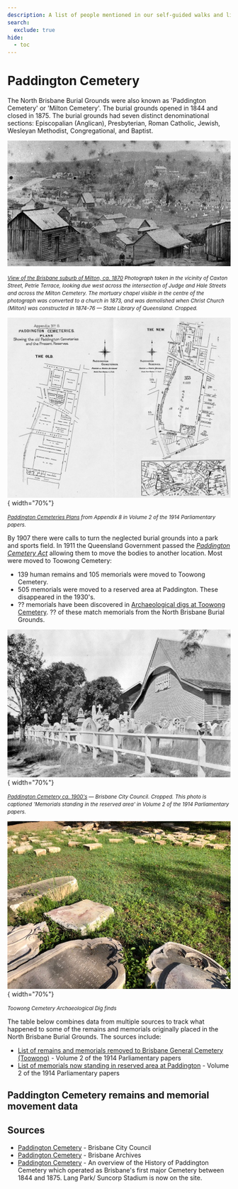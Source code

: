 ```yaml
---
description: A list of people mentioned in our self-guided walks and links to their stories 
search:
  exclude: true
hide:
  - toc  
---
```


# Paddington Cemetery 

The North Brisbane Burial Grounds were also known as 'Paddington Cemetery' or 'Milton Cemetery'. The burial grounds opened in 1844 and closed in 1875. The burial grounds had seven distinct denominational sections: Episcopalian (Anglican), Presbyterian, Roman Catholic, Jewish, Wesleyan Methodist, Congregational, and Baptist.

![View of the Brisbane suburb of Milton, ca. 1870](../assets/milton-cemetery-1870.jpg)

*<small>[View of the Brisbane suburb of Milton, ca. 1870](http://onesearch.slq.qld.gov.au/permalink/f/1upgmng/slq_alma21219311070002061) Photograph taken in the vicinity of Caxton Street, Petrie Terrace, looking due west across the intersection of Judge and Hale Streets and across the Milton Cemetery. The mortuary chapel visible in the centre of the photograph was converted to a church in 1873, and was demolished when Christ Church (Milton) was constructed in 1874-76 — State Library of Queensland. Cropped.</small>*

![Paddington Cemeteries Plans](../assets/paddington-cemetery-plans.jpg){ width="70%"}

*<small>[Paddington Cemeteries Plans](https://www.brisbane.qld.gov.au/sites/default/files/Cemeteries_Visiting_our_Cemeteries_Plans_showing_the_old_Paddington_Cemeteries_and_the_present_reserves.pdf) from Appendix 8 in Volume 2 of the 1914 Parliamentary papers.</small>*

By 1907 there were calls to turn the neglected burial grounds into a park and sports field. In 1911 the Queensland Government passed the *[Paddington Cemetery Act][Paddington Cemetery Act]* allowing them to move the bodies to another location. Most were moved to Toowong Cemetery:

- 139 human remains and 105 memorials were moved to Toowong Cemetery.
- 505 memorials were moved to a reserved area at Paddington. These disappeared in the 1930's.
- ?? memorials have been discovered in [Archaeological digs at Toowong Cemetery](../headstones/archaeological-digs.md). ?? of these match memorials from the North Brisbane Burial Grounds.

[Paddington Cemetery Act]: http://classic.austlii.edu.au/au/legis/qld/hist_act/pcao19112gvn9298/ "Read the 1911 Paddington Cemetery Act"

![Memorials standing in the reserved area in Paddington](../assets/paddington-cemetery-ca-1900.jpg){ width="70%"}  

*<small>[Paddington Cemetery ca. 1900's](https://library-brisbane.ent.sirsidynix.net.au/client/en_AU/search/asset/22186/1) — Brisbane City Council. Cropped. This photo is captioned 'Memorials standing in the reserved area' in Volume 2 of the 1914 Parliamentary papers.</small>*

![Discovered headstones](../assets/lost-and-found.jpg){ width="70%"}

*<small>Toowong Cemetery Archaeological Dig finds</small>*


The table below combines data from multiple sources to track what happened to some of the remains and memorials originally placed in the North Brisbane Burial Grounds. The sources include: 

- [List of remains and memorials removed to Brisbane General Cemetery (Toowong)](https://www.brisbane.qld.gov.au/sites/default/files/Cemeteries_Visiting_our_Cemeteries_List_of_remains_and_memorials_removed_to_the_Brisbane_General_Cemetery_%28Toowong%29.pdf) - Volume 2 of the 1914 Parliamentary papers 
- [List of memorials now standing in reserved area at Paddington](https://www.brisbane.qld.gov.au/sites/default/files/Cemeteries_Visiting_our_Cemeteries_List_of_memorials_now_standing_on_the_reserved_area_at_Paddington.pdf) - Volume 2 of the 1914 Parliamentary papers
<!-- Toowong Cemetery Archaeological Digs -->


## Paddington Cemetery remains and memorial movement data

<!--
| Person | Given names | Last name | Monument | Remains moved from | Monument moved from | Remains moved to | Monument moved to | Monument discovered |
| -----: | ----------- | --------- | -------: | ------------------ | ------------------- | ---------------- | ----------------- | ------------------: |
| 001    | Fred        | Smith     | 001      |                    | Episcopalian        |                  | 10-12-23          |                     |
| 002    | Mary        | Smith     | 001      |                    | Episcopalian        |                  | 10-12-23          |                     |
| 003    | Frank Michael Francis | Johnstone-Fitzhenry | 002 | Heathen | Heathen         | 1-2-3            | 1-2-3             |                     |
| 004    | John        | Jones     | 003      |                    | Heathen             |                  | Paddington Reserved Area | 2014         |
--> 

## Sources 

- [Paddington Cemetery](https://www.brisbane.qld.gov.au/community-and-safety/community-support/cemeteries/historic-cemeteries/paddington-cemetery) - Brisbane City Council 
- [Paddington Cemetery](https://library-brisbane.ent.sirsidynix.net.au/client/en_AU/BrisbaneImages/mobile/assetdetail?rm=PUBLICATIONS+A0%7C%7C%7C1%7C%7C%7C0%7C%7C%7Ctrue&at=24749%3Atrue%3A0) - Brisbane Archives 
- [Paddington Cemetery](https://library-brisbane.ent.sirsidynix.net.au/client/en_AU/BrisbaneImages/?rm=PUBLICATIONS+A0%7C%7C%7C1%7C%7C%7C0%7C%7C%7Ctrue) - An overview of the History of Paddington Cemetery which operated as Brisbane's first major Cemetery between 1844 and 1875. Lang Park/ Suncorp Stadium is now on the site.


<!--
## Download the story index

The [Friends of Toowong Cemetery Story Index](find-a-story.md) by [Friends of Toowong Cemetery Association Inc.](../index.md), is licensed under [CC BY 4.0](https://creativecommons.org/licenses/by/4.0/). You must provide attribution if you reuse this work.

Download the Story Index as a <a href="../../assets/data/story-index.csv" download>Comma Separated Value file</a> (.csv) 


!!! warning "Excel does not process dates correctly"

    If you open the .csv file using Microsoft Excel, be aware that it tries to be helpful and automatically adjust the date formats - it doesn't do this well and can corrupt dates. It also doesn't handle characters like "ü" very well.
    
    We suggest you consider using another tool.
    
-->

<!--
## Richard Belford <small>(15‑11‑6)</small>

For many years Richard was connected with the colonial press in NSW, Victoria and Queensland. He was a native of Newtown, Limavady, in the county of Londonderry, Northern Ireland and came to NSW in 1838 with his parents, Richard (Snr) and Ann (née Linton). 

He was a partner in starting the *Ballarat Star* but after the partnership collapsed, moved to Brisbane and then to Ipswich where he took charge of the *North Australian* newspaper. Richard followed when that newspaper moved to Brisbane and died at the age of 42 from consumption on 28 April 1865. He was originally interred in the Roman Catholic burial ground at Milton but his remains and headstone were relocated to Toowong Cemetery in 1913.
-->

